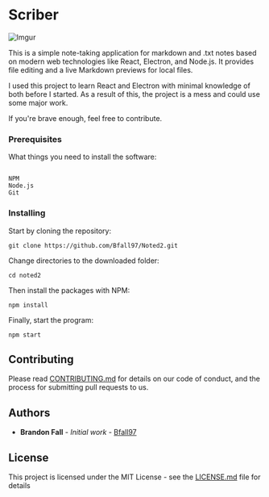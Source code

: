 # Scriber

![Imgur](https://i.imgur.com/iDev0QL.png)


This is a simple note-taking application for markdown and .txt notes based on modern web technologies like React, Electron, and Node.js. It provides file editing and a live Markdown previews for local files. 


I used this project to learn React and Electron with minimal knowledge of both before I started. As a result of this, the project is a mess and could use some major work. 

If you're brave enough, feel free to contribute.


### Prerequisites

What things you need to install the software:

```

NPM
Node.js
Git

```

### Installing

Start by cloning the repository:

`git clone https://github.com/Bfall97/Noted2.git`

Change directories to the downloaded folder:

`cd noted2`

Then install the packages with NPM:

`npm install`

Finally, start the program:

`npm start`


## Contributing

Please read [CONTRIBUTING.md](https://gist.github.com/PurpleBooth/b24679402957c63ec426) for details on our code of conduct, and the process for submitting pull requests to us.


## Authors

* **Brandon Fall** - *Initial work* - [Bfall97](https://github.com/Bfall97)

<!-- See also the list of [contributors](https://github.com/your/project/contributors) who participated in this project. -->


## License

This project is licensed under the MIT License - see the [LICENSE.md](LICENSE.md) file for details